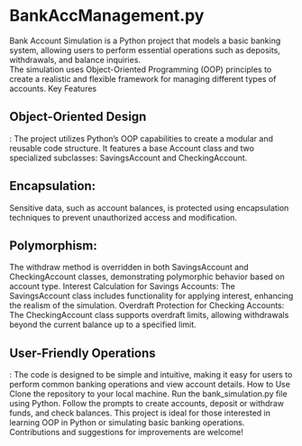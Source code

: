 <h1>BankAccManagement.py</h1>
Bank Account Simulation is a Python project that models a basic banking system, allowing users to perform essential operations such as deposits, withdrawals, and balance inquiries.<br>The simulation uses Object-Oriented Programming (OOP) principles to create a realistic and flexible framework for managing different types of accounts.
<b></b>Key Features</b>
<h2>Object-Oriented Design</h2>: The project utilizes Python’s OOP capabilities to create a modular and reusable code structure. It features a base Account class and two specialized subclasses: SavingsAccount and CheckingAccount.
<h2>Encapsulation:</h2> Sensitive data, such as account balances, is protected using encapsulation techniques to prevent unauthorized access and modification.
<h2>Polymorphism:</h2> The withdraw method is overridden in both SavingsAccount and CheckingAccount classes, demonstrating polymorphic behavior based on account type.
Interest Calculation for Savings Accounts: The SavingsAccount class includes functionality for applying interest, enhancing the realism of the simulation.
Overdraft Protection for Checking Accounts: The CheckingAccount class supports overdraft limits, allowing withdrawals beyond the current balance up to a specified limit.
<h2>User-Friendly Operations</h2>: The code is designed to be simple and intuitive, making it easy for users to perform common banking operations and view account details.
How to Use
Clone the repository to your local machine.
Run the bank_simulation.py file using Python.
Follow the prompts to create accounts, deposit or withdraw funds, and check balances.
This project is ideal for those interested in learning OOP in Python or simulating basic banking operations. Contributions and suggestions for improvements are welcome!
